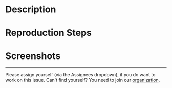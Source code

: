 <!--[
  Thank you for contributing! Please use this issue template.

  Issue creation is a contribution!
  Need help? Post in the #dev channel on Slack.
  Please use the appropriate labels to tag this issue.

  You don't have to work on the issue to file an issue!
  Please assign yourself (via the Assignees dropdown), if you do want to work on it.

  Can't find yourself? You need to join our organization: https://github.com/ifmeorg/ifme/wiki/Join-Our-Slack
  We encourage everyone to add themselves to our Contribute page: https://github.com/ifmeorg/ifme/wiki/Contributor-Blurb
]-->
# Description

<!--[Description of issue, this includes a feature suggestion, bug report, code cleanup, and refactoring idea]-->

# Reproduction Steps

<!--[Steps to reproduce bugs (provide as many details as possible including browser and operating system), remove if not applicable]-->

# Screenshots

<!--[
  Screenshots (required for user interface work), remove if not applicable
  Create a GIF: https://www.cockos.com/licecap
]-->

---

Please assign yourself (via the Assignees dropdown), if you do want to work on this issue. Can't find yourself? You need to join our [organization](https://github.com/ifmeorg/ifme/wiki/Join-Our-Slack).
